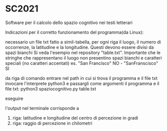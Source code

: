 # SC2021
Software per il calcolo dello spazio cognitivo nei testi letterari

Indicazioni per il corretto funzionamento del programma(da Linux):

necessario un file txt fatto a simil-tabella, per ogni riga il luogo, il numero di occorrenze, la latitudine e la longitudine. Questi devono essere divisi da spazi bianchi
Si veda l'esempio nel repository "table.txt".
Importante che le stringhe che rappresentano il luogo non presentino spazi bianchi e caratteri speciali (no caratteri accentati)
es. "San Francisco" NO - "SanFranscisco" SI

da riga di comando
entrare nel path in cui si trova il programma e il file txt
invocare l'interprete python3 e passargli come argomenti il programma e il file txt:
python3 spaziocognitivo.py table.txt

eseguire

l'output nel terminale corrisponde a
1. riga: latitudine e longitudine del centro di percezione in gradi
2. riga: raggio di percezione in chilometri
